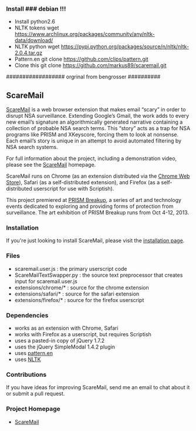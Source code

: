 ### Install ### debian !!!

* Install python2.6
* NLTK tokens  wget https://www.archlinux.org/packages/community/any/nltk-data/download/
* NLTK python  wget https://pypi.python.org/packages/source/n/nltk/nltk-2.0.4.tar.gz
* Pattern.en   git clone https://github.com/clips/pattern.git
* Clone this   git clone https://github.com/markus89/scaremail.git



################## orgrinal from bengrosser ##########

## ScareMail

[ScareMail](http://bengrosser.com/projects/scaremail/) is a web browser extension that makes email “scary” in order to disrupt NSA surveillance. Extending Google’s Gmail, the work adds to every new email’s signature an algorithmically generated narrative containing a collection of probable NSA search terms. This “story” acts as a trap for NSA programs like PRISM and XKeyscore, forcing them to look at nonsense. Each email’s story is unique in an attempt to avoid automated filtering by NSA search systems.

For full information about the project, including a demonstration video, please see the [ScareMail](http://bengrosser.com/projects/scaremail/) homepage.

ScareMail runs on Chrome (as an extension distributed via the [Chrome Web Store](https://chrome.google.com/webstore/detail/scaremail/eepplgobicobmfkbgbfdfjeabhlffkjn)), Safari (as a self-distributed extension), and Firefox (as a self-distributed userscript for use with Scriptish).

This project premiered at [PRISM Breakup](http://prismbreakup.org), a series of art and technology events dedicated to exploring and providing forms of protection from surveillance. The art exhibition of PRISM Breakup runs from Oct 4-12, 2013.


### Installation

If you're just looking to install ScareMail, please visit the [installation page](http://bengrosser.com/projects/scaremail/install-scaremail/).


### Files

* scaremail.user.js : the primary userscript code
* ScareMailTextSwapper.py : the source text preprocessor that creates input for scaremail.user.js
* extensions/chrome/* : source for the chrome extension
* extensions/safari/* : source for the safari extension
* extensions/firefox/* : source for the firefox userscript


### Dependencies

* works as an extension with Chrome, Safari
* works with Firefox as a userscript, but requires Scriptish
* uses a pasted-in copy of jQuery 1.7.2
* uses the jQuery SimpleModal 1.4.2 plugin
* uses [pattern.en](http://www.clips.ua.ac.be/pages/pattern-en)
* uses [NLTK](http://nltk.org)


### Contributions

If you have ideas for improving ScareMail, send me an email to chat about it or submit a pull request.

 
### Project Homepage
* [ScareMail](http://bengrosser.com/projects/scaremail/)


